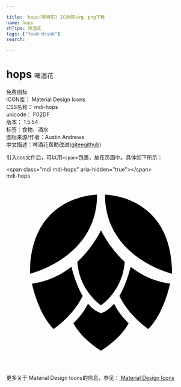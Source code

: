 ```yaml
---

title:  hops(啤酒花) ICON转svg、png下载
name: hops
zhTips: 啤酒花
tags: ["food-drink"]
search: 

---
```


# hops  <small style="font-size: 60%;font-weight: 100">啤酒花</small>


<div class="detail-page">
<p>
<span><span class="badge-success badge">免费图标</span> </span>
<br/>
<span>
ICON库：
<span class="badge-secondary badge">Material Design Icons</span> 
</span>
<br/>
<span>
CSS名称：
<span class="badge-secondary badge">mdi-hops</span> 
</span>
<br/>
<span>
unicode：
<span class="badge-secondary badge">F02DF</span> 
<copy-btn content='F02DF' btn-title=""></copy-btn>
<copy-btn :content='String.fromCodePoint(parseInt("F02DF", 16))' btn-title="复制U"></copy-btn>
</span>
<br/>
<span>
版本：
<span class="badge-secondary badge">1.5.54</span> 
</span><br/><span>标签：<span class="badge-light badge"><router-link to="/tags/food-drink.html">食物、酒水</router-link></span></span>
<br/>
<span>图标来源/作者：<span class="badge-light badge">Austin Andrews</span></span> 
<br/>
<span class="zh-detail">中文描述：<span class="badge-primary badge">啤酒花</span><span class="help-link"><span>帮助改进</span>(<a href="https://gitee.com/liuwave/icon-helper/edit/master/json/material/hops.json" target="_blank" rel="noopener noreferrer">gitee</a><a href="https://github.com/liuwave/icon-helper/edit/master/json/material/hops.json" target="_blank" rel="noopener noreferrer">github</a></span>)</span><br/>
</p>
</div>
<div class="alert alert-dark">
  <i class="mdi mdi-hops mdi-48px"></i>
  <i class="mdi mdi-hops mdi-36px"></i>
  <i class="mdi mdi-hops mdi-24px"></i>
  <i class="mdi mdi-hops mdi-18px"></i>
</div>
<div>
  <p>引入css文件后，可以用<code>&lt;span&gt;</code>包裹，放在页面中。具体如下所示：    
  </p>
  <div class="alert alert-primary" style="font-size: 14px">
    &lt;span class="mdi mdi-hops" aria-hidden="true"&gt;&lt;/span&gt;
    <copy-btn content='<span class="mdi mdi-hops" aria-hidden="true"></span>'></copy-btn>
  </div>
  <div class="alert alert-secondary">
    <i class="mdi mdi-hops"
    style="font-size: 24px"
    aria-hidden="true"></i> mdi-hops
    <copy-btn content="mdi-hops" btn-title="复制图标名称"></copy-btn>
  </div>
</div>
<div id="svg" class="svg-wrap">
<svg xmlns="http://www.w3.org/2000/svg" viewBox="0 0 24 24"><path d="M21,12C21,12 12.5,10 12.5,2C12.5,2 21,2 21,12M3,12C3,2 11.5,2 11.5,2C11.5,10 3,12 3,12M12,6.5C12,6.5 13,8.66 15,10.5C14.76,14.16 12,16 12,16C12,16 9.24,14.16 9,10.5C11,8.66 12,6.5 12,6.5M20.75,13.25C20.75,13.25 20,17 18,19C18,19 15.53,17.36 14.33,14.81C15.05,13.58 15.5,12.12 15.75,11.13C17.13,12.18 18.75,13 20.75,13.25M15.5,18.25C14.5,20.25 12,21.75 12,21.75C12,21.75 9.5,20.25 8.5,18.25C8.5,18.25 9.59,17.34 10.35,15.8C10.82,16.35 11.36,16.79 12,17C12.64,16.79 13.18,16.35 13.65,15.8C14.41,17.34 15.5,18.25 15.5,18.25M3.25,13.25C5.25,13 6.87,12.18 8.25,11.13C8.5,12.12 8.95,13.58 9.67,14.81C8.47,17.36 6,19 6,19C4,17 3.25,13.25 3.25,13.25Z" /></svg>
</div>
<detail full-name='mdi-hops'></detail>
    
<div><p>更多关于 Material Design Icons的信息，参见：<a target="_blank" href="https://iconhelper.cn/material.html"> Material Design Icons</a>
</p></div>
